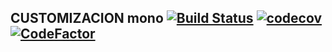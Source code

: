 CUSTOMIZACION mono [![Build Status](https://travis-ci.org/ntsystemwork/cl-mono.svg?branch=11.0)](https://travis-ci.org/ntsystemwork/cl-mono) [![codecov](https://codecov.io/gh/ntsystemwork/cl-mono/branch/11.0/graph/badge.svg)](https://codecov.io/gh/ntsystemwork/cl-mono) [![CodeFactor](https://www.codefactor.io/repository/github/ntsystemwork/cl-mono/badge)](https://www.codefactor.io/repository/github/ntsystemwork/cl-mono)
----------------------------------------------------------------------------------------------------------------------------------------------------------------------------------------------------------------------------------------------------------------------------------------------------------------------------------------------------------------------------------------------------------------------------------------------------------
